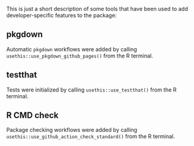 This is just a short description of some tools that have been used to add
developer-specific features to the package:

## pkgdown

Automatic `pkgdown` workflows were added by calling
`usethis::use_pkgdown_github_pages()` from the R terminal.

## testthat

Tests were initialized by calling `usethis::use_testthat()` from the R terminal.

## R CMD check

Package checking workflows were added by calling
`usethis::use_github_action_check_standard()` from the R terminal.
